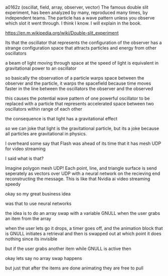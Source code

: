 a0162z
(oscillat, field, array, observer, vector)
The famous double slit experiment, has been analyzed by many, reproduced many times, by independent teams. The particle has a wave pattern unless you observe which slot it went through. I think I know. I will explain in the book.

https://en.m.wikipedia.org/wiki/Double-slit_experiment

Its that the oscillator that represents the configuration of the observer has a strange configuration space that attracts particles and energy from other oscillators

a beam of light moving through space at the speed of light is equivalent in gravitational power to an oscillator

so basically the observation of a particle warps space between the observer and the particle, it warps the spacefield because time moves faster in the line between the oscillators the observer and the observed

this causes the potential wave pattern of one powerful oscillator to be replaced with a particle that represents accelerated space between two oscillators within range of each other

the consequence is that light has a gravitational effect

so we can joke that light is the gravitational particle, but its a joke because all particles are gravitational in physics.

I overheard some say that Flash was ahead of its time that it has mesh UDP for video streaming

I said what is that? 

Imagine polygon mesh UDP! Each point, line, and triangle surface is send seperately as vectors over UDP with a neural network on the recieving end reconstructing the message. This is like that Nvidia  ai video streaming speedy

okay so my great business idea 

was that to use neural networks

the idea is to do an array swap with a variable GNULL when the user grabs an item from the array

when the user lets go it drops, a timer goes off, and the animation block that is GNULL initiates a retrieval and then is swapped out at which point it does nothing since its invisible

but if the user grabs another item while GNULL is active then 

okay lets say no array swap happens

but just that after the items are done animating they are free to pull

